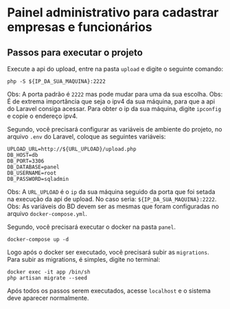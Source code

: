 # Painel administrativo para cadastrar empresas e funcionários

## Passos para executar o projeto
Execute a api do upload, entre na pasta ```upload``` e digite o seguinte comando:

```
php -S ${IP_DA_SUA_MAQUINA}:2222
```

Obs: A porta padrão é ```2222``` mas pode mudar para uma da sua escolha.
Obs: É de extrema importância que seja o ipv4 da sua máquina, para que a api do Laravel consiga acessar. Para obter o ip da sua máquina, digite ```ipconfig``` e copie o endereço ipv4.

Segundo, você precisará configurar as variáveis de ambiente do projeto, no arquivo ```.env``` do Laravel, coloque as seguintes variáveis:

```
UPLOAD_URL=http://${URL_UPLOAD}/upload.php
DB_HOST=db
DB_PORT=3306
DB_DATABASE=panel
DB_USERNAME=root
DB_PASSWORD=sqladmin
```

Obs: A ```URL_UPLOAD``` é o ```ip``` da sua máquina seguido da porta que foi setada na execução da api de upload. No caso seria: ```${IP_DA_SUA_MAQUINA}:2222```.
Obs: As variáveis do BD devem ser as mesmas que foram configuradas no arquivo ```docker-compose.yml```.


Segundo, você precisará executar o docker na pasta ```panel```.

```
docker-compose up -d
```

Logo após o docker ser executado, você precisará subir as ```migrations```. Para subir as migrations, é simples, digite no terminal:

```
docker exec -it app /bin/sh
php artisan migrate --seed
```

Após todos os passos serem executados, acesse ```localhost``` e o sistema deve aparecer normalmente.
